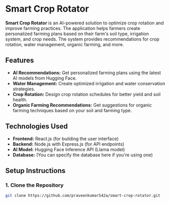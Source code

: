 # Smart Crop Rotator

**Smart Crop Rotator** is an AI-powered solution to optimize crop rotation and improve farming practices. The application helps farmers create personalized farming plans based on their farm's soil type, irrigation system, and crop needs. The system provides recommendations for crop rotation, water management, organic farming, and more.

## Features

- **AI Recommendations:** Get personalized farming plans using the latest AI models from Hugging Face.
- **Water Management:** Create optimized irrigation and water conservation strategies.
- **Crop Rotation:** Design crop rotation schedules for better yield and soil health.
- **Organic Farming Recommendations:** Get suggestions for organic farming techniques based on your soil and farming type.

## Technologies Used

- **Frontend:** React.js (for building the user interface)
- **Backend:** Node.js with Express.js (for API endpoints)
- **AI Model:** Hugging Face Inference API (Llama model)
- **Database:** (You can specify the database here if you're using one)

## Setup Instructions

### 1. Clone the Repository

```bash
git clone https://github.com/praveenkumarS42a/smart-crop-rotator.git
